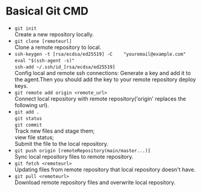 # Basical Git CMD

* `git init`  
  Create a new repository locally.
* `git clone [remoteurl]`  
Clone a remote repository to local.
* `ssh-keygen -t [rsa/ecdsa/ed25519] -C    "youremail@example.com"`  
  `eval "$(ssh-agent -s)"`  
  `ssh-add ~/.ssh/id_[rsa/ecdsa/ed25519]`  
Config local and remote ssh connections: Generate a key and add it to the agent.Then you should add the key to your remote repository deploy keys.
* `git remote add origin <remote_url>`  
Connect local repository with remote repository('origin' replaces the following url).
* `git add .`  
  `git status`  
  `git commit`  
Track new files and stage them;  
view file status;  
Submit the file to the local repository.  
* `git push origin [remoteRepository(main/master...)]`  
Sync local repository files to remote repository.  
* `git fetch <remoteurl>`  
Updating files from remote repository that local repository doesn't have.  
* `git pull <remoteurl>`  
Download remote repository files and overwrite local repository.  
